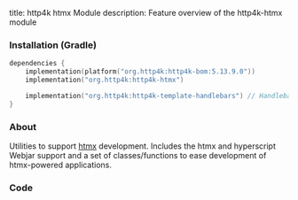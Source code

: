 title: http4k htmx Module
description: Feature overview of the http4k-htmx module

### Installation (Gradle)

```kotlin
dependencies {
    implementation(platform("org.http4k:http4k-bom:5.13.9.0"))
    implementation("org.http4k:http4k-htmx")

    implementation("org.http4k:http4k-template-handlebars") // Handlebars
}
```

### About

Utilities to support [htmx](https://htmx.org) development. Includes the htmx and hyperscript Webjar support and a set of classes/functions to ease development of htmx-powered applications.

### Code [<img class="octocat"/>](https://github.com/http4k/http4k/blob/master/src/docs/guide/reference/htmx/example.kt)

<script src="https://gist-it.appspot.com/https://github.com/http4k/http4k/blob/master/src/docs/guide/reference/htmx/example.kt"></script>
